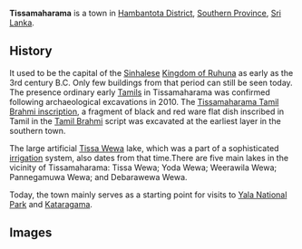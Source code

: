 <p><b>Tissamaharama</b> is a town in <a href="/pages/w/143571592321128">Hambantota District</a>, <a href="/pages/w/142352892443763">Southern Province</a>, <a href="/pages/w/109425715742818">Sri Lanka</a>.</p><h2>History</h2><p>It used to be the capital of the <a href="/pages/w/115125125167941">Sinhalese</a> <a href="/pages/w/111108015608659">Kingdom of Ruhuna</a> as early as the 3rd century B.C. Only few buildings from that period can still be seen today. The presence ordinary early <a href="/pages/w/1601127870170224">Tamils</a> in Tissamaharama was confirmed following archaeological excavations in 2010. The <a href="/pages/w/143691939070438">Tissamaharama Tamil Brahmi inscription</a>, a fragment of black and red ware flat dish inscribed in Tamil in the <a href="/pages/w/143240195688372">Tamil Brahmi</a> script was excavated at the earliest layer in the southern town.</p><p>The large artificial <a href="/pages/w/792955674125879">Tissa Wewa</a> lake, which was a part of a sophisticated <a href="/pages/w/108670035823771">irrigation</a> system, also dates from that time.There are five main lakes in the vicinity of Tissamaharama: Tissa Wewa; Yoda Wewa; Weerawila Wewa; Pannegamuwa Wewa; and Debarawewa Wewa.</p><p>Today, the town mainly serves as a starting point for visits to <a href="/pages/w/113512135329108">Yala National Park</a> and <a href="/pages/w/108505455841262">Kataragama</a>.</p><h2>Images</h2><p></p>
